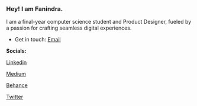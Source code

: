 ### Hey! I am Fanindra.

I am a final-year computer science student and Product Designer, fueled by a passion for crafting seamless digital experiences.

- Get in touch: [Email](mailto:imfanindra@gmail.com)


**Socials:** 

[Linkedin](https://www.linkedin.com/in/fanindra-m/)

[Medium](https://imfanindra.medium.com/)

[Behance](https://www.behance.net/imfanindra)

[Twitter](https://twitter.com/imfanindra)
